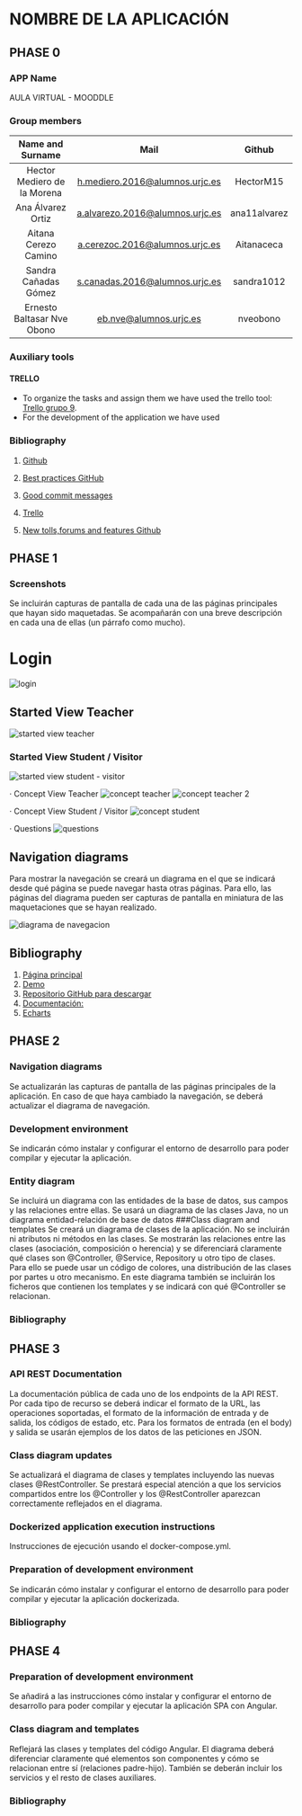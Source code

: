 # NOMBRE DE LA APLICACIÓN
## PHASE 0

### APP Name
AULA VIRTUAL - MOODDLE

### Group members

| Name and Surname     |Mail		   | Github        |
|:--------------------:|:-----------:|:--------------:|
| Hector Mediero de la Morena| h.mediero.2016@alumnos.urjc.es | HectorM15|
| Ana Álvarez Ortiz| a.alvarezo.2016@alumnos.urjc.es   | ana11alvarez   |
| Aitana Cerezo Camino  | a.cerezoc.2016@alumnos.urjc.es|Aitanaceca    |
| Sandra Cañadas Gómez | s.canadas.2016@alumnos.urjc.es    |   sandra1012     |
| Ernesto Baltasar Nve Obono | eb.nve@alumnos.urjc.es    |   nveobono     |

### Auxiliary tools
#### TRELLO
* To organize the tasks and assign them we have used the trello tool:
 [Trello grupo 9](https://trello.com/b/kwE4oDnN/grupo10-daw).
* For the development of the application we have used 


### Bibliography

1. [Github](https://github.com)

2. [Best practices GitHub](https://github.com/trein/dev-best-practices/wiki/Git-Commit-Best-Practices)

3. [Good commit messages](https://github.com/erlang/otp/wiki/writing-good-commit-messages)

4. [Trello](https://trello.com)

5. [New tolls,forums and features Github](https://github.com/blog/2256-a-whole-new-github-universe-announcing-new-tools-forums-and-features)

## PHASE 1
### Screenshots
Se incluirán capturas de pantalla de cada una de las páginas principales que hayan sido maquetadas. Se acompañarán con una breve descripción en cada una de ellas (un párrafo como mucho).

# Login
 ![login](https://user-images.githubusercontent.com/43374601/52182518-44be2800-27fe-11e9-9876-d42bac583179.png)
 
## Started View Teacher
 ![started view teacher](https://user-images.githubusercontent.com/43374601/52182539-72a36c80-27fe-11e9-922e-db741b836e94.jpeg)

### Started View Student / Visitor
  ![started view student - visitor](https://user-images.githubusercontent.com/43374601/52182537-6d462200-27fe-11e9-8669-13907833dc9a.jpeg)

· Concept View Teacher
 ![concept teacher](https://user-images.githubusercontent.com/43374601/52182541-76cf8a00-27fe-11e9-8787-7a096d00e4ce.png)
 ![concept teacher 2](https://user-images.githubusercontent.com/43374601/52182542-7a631100-27fe-11e9-8198-3d5305f27f13.png)
 
· Concept View Student / Visitor
 ![concept student](https://user-images.githubusercontent.com/43374601/52182546-7cc56b00-27fe-11e9-9dbd-a3468ad1c9f1.png)
 
· Questions
 ![questions](https://user-images.githubusercontent.com/43374601/52182549-7fc05b80-27fe-11e9-9697-4bb71a6574d5.png)

## Navigation diagrams
Para mostrar la navegación se creará un diagrama en el que se indicará desde qué página se puede navegar hasta otras páginas. Para ello, las páginas del diagrama pueden ser capturas de pantalla en miniatura de las maquetaciones que se hayan realizado.

![diagrama de navegacion](https://user-images.githubusercontent.com/43374601/52182443-987c4180-27fd-11e9-88c2-d7ceab0f55ea.jpeg)

## Bibliography
1. [Página principal]( https://www.creative-tim.com/product/material-dashboard)
2. [Demo](https://demos.creative-tim.com/material-dashboard/examples/dashboard.html)
3. [Repositorio GitHub para descargar](https://github.com/creativetimofficial/material-dashboard)
4. [Documentación:](https://demos.creative-tim.com/material-dashboard/docs/2.1/components/breadcrumb.html)
5. [Echarts](https://ecomfe.github.io/echarts-doc/public/en/index.html)

## PHASE 2
### Navigation diagrams
Se actualizarán las capturas de pantalla de las páginas principales de la aplicación. En caso de que haya cambiado la navegación, se deberá actualizar el diagrama de navegación.
### Development environment
Se indicarán cómo instalar y configurar el entorno de desarrollo para poder compilar y ejecutar la aplicación.
### Entity diagram
Se incluirá un diagrama con las entidades de la base de datos, sus campos y las relaciones entre ellas. Se usará un diagrama de las clases Java, no un diagrama entidad-relación de base de datos
###Class diagram and templates
 Se creará un diagrama de clases de la aplicación. No se incluirán ni atributos ni métodos en las clases. Se mostrarán las relaciones entre las clases (asociación, composición o herencia) y se diferenciará claramente qué clases son @Controller, @Service, Repository u otro tipo de clases. Para ello se puede usar un código de colores, una distribución de las clases por partes u otro mecanismo. En este diagrama también se incluirán los ficheros que contienen los templates y se indicará con qué @Controller se relacionan.
### Bibliography

## PHASE 3
### API REST Documentation
 La documentación pública de cada uno de los endpoints de la API REST. Por cada tipo de recurso se deberá indicar el formato de la URL, las operaciones soportadas, el formato de la información de entrada y de salida, los códigos de estado, etc. Para los formatos de entrada (en el body) y salida se usarán ejemplos de los datos de las peticiones en JSON.
### Class diagram updates
Se actualizará el diagrama de clases y templates incluyendo las nuevas clases @RestController. Se prestará especial atención a que los servicios compartidos entre los @Controller y los @RestController aparezcan correctamente reflejados en el diagrama.

### Dockerized application execution instructions
Instrucciones de ejecución usando el docker-compose.yml.

### Preparation of development environment
Se indicarán cómo instalar y configurar el entorno de desarrollo para poder compilar y ejecutar la aplicación dockerizada.

### Bibliography

## PHASE 4
### Preparation of development environment
 Se añadirá a las instrucciones cómo instalar y configurar el entorno de desarrollo para poder compilar y ejecutar la aplicación SPA con Angular.
### Class diagram and templates
 Reflejará las clases y templates del código Angular. El diagrama deberá diferenciar claramente qué elementos son componentes y cómo se relacionan entre sí (relaciones padre-hijo). También se deberán incluir los servicios y el resto de clases auxiliares.
### Bibliography
